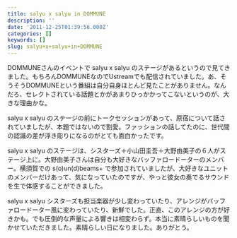 ```yaml
---
title: salyu x salyu in DOMMUNE
description: ''
date: '2011-12-25T01:39:56.000Z'
categories: []
keywords: []
slug: salyu+x+salyu+in+DOMMUNE
---
```

DOMMUNEさんのイベントで salyu x salyu のステージがあるというので見てきました。もちろんDOMMUNEなのでUstreamでも配信されていました。あ、そうそうDOMMUNEという番組は自分自身ほとんど見たことがありません。なんだろ、セレクトされている話題とかがあまりひっかかってこないというのが、大きな理由かな。

salyu x salyu のステージの前にトークセッションがあって、原宿について話されていましたが、本題ではないので割愛。ファッションの話してたのに、世代間の認識の差が浮き彫りになるのがとても面白かったです。

salyu x salyu のステージは、シスターズ＋小山田圭吾＋大野由美子の６人がステージ上に。大野由美子さんは自分も大好きなバッファロードーターのメンバー。横須賀での s(o)un(d)beams+ で参加されていましたが、大好きなユニットのメンバーだけあって、気になっていたのですが、やっと彼女の奏でるサウンドを生で体感することができました。

salyu x salyu シスターズも担当楽器が少し変わっていたり、アレンジがバッファロードーター風に変わっていたり、新鮮でした。正直、このアレンジの方が好きかも。でも圧倒的な声量による響きは相変わらず。本当に素晴らしいものを聞かせていただきました。素晴らしい日になりました。ありがとう。